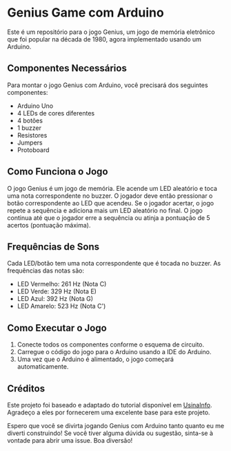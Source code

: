 # Genius Game com Arduino

Este é um repositório para o jogo Genius, um jogo de memória eletrônico que foi popular na década de 1980, agora implementado usando um Arduino.

## Componentes Necessários

Para montar o jogo Genius com Arduino, você precisará dos seguintes componentes:

- Arduino Uno
- 4 LEDs de cores diferentes
- 4 botões
- 1 buzzer
- Resistores
- Jumpers
- Protoboard

## Como Funciona o Jogo

O jogo Genius é um jogo de memória. Ele acende um LED aleatório e toca uma nota correspondente no buzzer. O jogador deve então pressionar o botão correspondente ao LED que acendeu. Se o jogador acertar, o jogo repete a sequência e adiciona mais um LED aleatório no final. O jogo continua até que o jogador erre a sequência ou atinja a pontuação de 5 acertos (pontuação máxima).

## Frequências de Sons

Cada LED/botão tem uma nota correspondente que é tocada no buzzer. As frequências das notas são:

- LED Vermelho: 261 Hz (Nota C)
- LED Verde: 329 Hz (Nota E)
- LED Azul: 392 Hz (Nota G)
- LED Amarelo: 523 Hz (Nota C')

## Como Executar o Jogo

1. Conecte todos os componentes conforme o esquema de circuito.
2. Carregue o código do jogo para o Arduino usando a IDE do Arduino.
3. Uma vez que o Arduino é alimentado, o jogo começará automaticamente.

## Créditos

Este projeto foi baseado e adaptado do tutorial disponível em [UsinaInfo](https://www.usinainfo.com.br/blog/jogos-com-arduino-genius-snake-e-jump-boy/). Agradeço a eles por fornecerem uma excelente base para este projeto.

Espero que você se divirta jogando Genius com Arduino tanto quanto eu me diverti construindo! Se você tiver alguma dúvida ou sugestão, sinta-se à vontade para abrir uma issue. Boa diversão!
